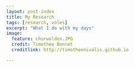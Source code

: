 ```yaml
---
layout: post-index
title: My Research
tags: [research, voles]
excerpt: "What I do with my days"
image:
  feature: churwalden.JPG
  credit: Timothee Bonnet
  creditlink: http://timotheenivalis.github.io

---
```

